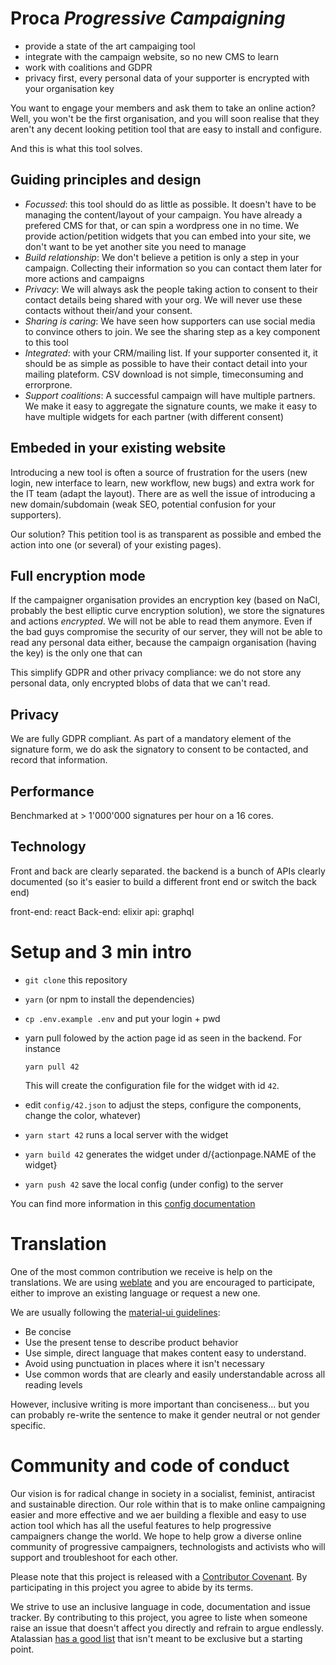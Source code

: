 # Proca _Progressive Campaigning_

- provide a state of the art campaiging tool
- integrate with the campaign website, so no new CMS to learn
- work with coalitions and GDPR
- privacy first, every personal data of your supporter is encrypted with your organisation key

You want to engage your members and ask them to take an online action? Well, you won't be the first organisation, and you will soon realise that they aren't any decent looking petition tool that are easy to install and configure.

And this is what this tool solves.

## Guiding principles and design

- _Focussed_: this tool should do as little as possible. It doesn't have to be managing the content/layout of your campaign. You have already a prefered CMS for that, or can spin a wordpress one in no time. We provide action/petition widgets that you can embed into your site, we don't want to be yet another site you need to manage
- _Build relationship_: We don't believe a petition is only a step in your campaign. Collecting their information so you can contact them later for more actions and campaigns
- _Privacy_: We will always ask the people taking action to consent to their contact details being shared with your org. We will never use these contacts without their/and your consent.
- _Sharing is caring_: We have seen how supporters can use social media to convince others to join. We see the sharing step as a key component to this tool
- _Integrated_: with your CRM/mailing list. If your supporter consented it, it should be as simple as possible to have their contact detail into your mailing plateform. CSV download is not simple, timeconsuming and errorprone.
- _Support coalitions_: A successful campaign will have multiple partners. We make it easy to aggregate the signature counts, we make it easy to have multiple widgets for each partner (with different consent)

## Embeded in your existing website

Introducing a new tool is often a source of frustration for the users (new login, new interface to learn, new workflow, new bugs) and extra work for the IT team (adapt the layout).
There are as well the issue of introducing a new domain/subdomain (weak SEO, potential confusion for your supporters).

Our solution? This petition tool is as transparent as possible and embed the action into one (or several) of your existing pages).

## Full encryption mode

If the campaigner organisation provides an encryption key (based on NaCl, probably the best elliptic curve encryption solution), we store the signatures and actions _encrypted_. We will not be able to read them anymore. Even if the bad guys compromise the security of our server, they will not be able to read any personal data either, because the campaign organisation (having the key) is the only one that can

This simplify GDPR and other privacy compliance: we do not store any personal data, only encrypted blobs of data that we can't read.

## Privacy

We are fully GDPR compliant. As part of a mandatory element of the signature form, we do ask the signatory to consent to be contacted, and record that information.

## Performance

Benchmarked at > 1'000'000 signatures per hour on a 16 cores.

## Technology

Front and back are clearly separated. the backend is a bunch of APIs clearly documented (so it's easier to build a different front end or switch the back end)

front-end: react
Back-end: elixir
api: graphql

# Setup and 3 min intro

- `git clone` this repository
- `yarn` (or npm to install the dependencies)
- `cp .env.example .env` and put your login + pwd
- yarn pull folowed by the action page id as seen in the backend. For instance

  `yarn pull 42`

  This will create the configuration file for the widget with id `42`.

- edit `config/42.json` to adjust the steps, configure the components, change the color, whatever)
- `yarn start 42` runs a local server with the widget
- `yarn build 42` generates the widget under d/{actionpage.NAME of the widget}
- `yarn push 42` save the local config (under config) to the server

You can find more information in this [config documentation](./docs/config.md)

# Translation

One of the most common contribution we receive is help on the translations. We are using [weblate](https://hosted.weblate.org/projects/proca) and you are encouraged to participate, either to improve an existing language or request a new one.

We are usually following the [material-ui guidelines](https://material.io/design/communication/writing.html#principles): 
- Be concise
- Use the present tense to describe product behavior
- Use simple, direct language that makes content easy to understand.
- Avoid using punctuation in places where it isn't necessary
- Use common words that are clearly and easily understandable across all reading levels

However, inclusive writing is more important than conciseness... but you can probably re-write the sentence to make it gender neutral or not gender specific.

# Community and code of conduct

Our vision is for radical change in society in a socialist, feminist, antiracist and sustainable direction. Our role within that is to make online campaigning easier and more effective and we aer building a flexible and easy to use action tool which has all the useful features to help progressive campaigners change the world. We hope to help grow a diverse online community of progressive campaigners, technologists and activists who will support and troubleshoot for each other.

Please note that this project is released with a [Contributor Covenant](code_of_conduct.md). By participating in this project you agree to abide by its terms.

We strive to use an inclusive language in code, documentation and issue tracker. By contributing to this project, you agree to liste when someone raise an issue that doesn't affect you directly and refrain to argue endlessly. Atalassian [has a good list](https://atlassian.design/content/inclusive-writing) that isn't meant to be exclusive but a starting point.
